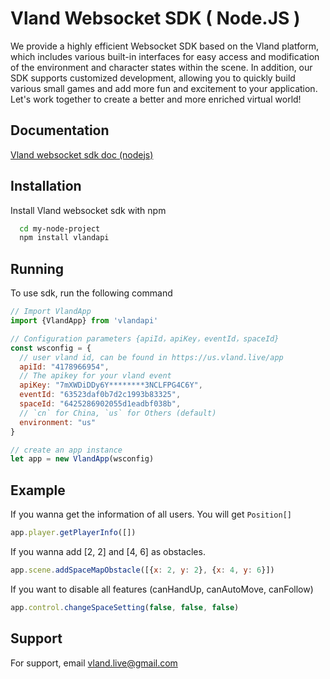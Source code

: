 
# Vland Websocket SDK ( Node.JS )
We provide a highly efficient Websocket SDK based on the Vland platform, which includes various built-in interfaces for easy access and modification of the environment and character states within the scene. In addition, our SDK supports customized development, allowing you to quickly build various small games and add more fun and excitement to your application. Let's work together to create a better and more enriched virtual world!


## Documentation

[Vland websocket sdk doc (nodejs)](https://cocos.vland.live/docs/)


## Installation

Install Vland websocket sdk with npm

```bash
  cd my-node-project
  npm install vlandapi
```
    
## Running

To use sdk, run the following command

```js
// Import VlandApp
import {VlandApp} from 'vlandapi'

// Configuration parameters {apiId，apiKey，eventId，spaceId}
const wsconfig = {
  // user vland id, can be found in https://us.vland.live/app
  apiId: "4178966954",
  // The apikey for your vland event
  apiKey: "7mXWDiDDy6Y********3NCLFPG4C6Y",
  eventId: "63523daf0b7d2c1993b83325",
  spaceId: "6425286902055d1eadbf038b",
  // `cn` for China, `us` for Others (default)
  environment: "us" 
}

// create an app instance
let app = new VlandApp(wsconfig)
```


## Example

If you wanna get the information of all users. You will get ```Position[]```
```js
app.player.getPlayerInfo([])
```

If you wanna add [2, 2] and [4, 6] as obstacles.
```js
app.scene.addSpaceMapObstacle([{x: 2, y: 2}, {x: 4, y: 6}])
```

If you want to disable all features (canHandUp, canAutoMove, canFollow)
```js
app.control.changeSpaceSetting(false, false, false)
```



## Support

For support, email vland.live@gmail.com

